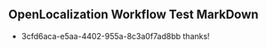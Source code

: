 ## OpenLocalization Workflow Test MarkDown
* 3cfd6aca-e5aa-4402-955a-8c3a0f7ad8bb thanks!

<!--HONumber=Aug16_HO1-->


